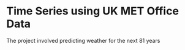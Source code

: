 # Time Series using UK MET Office Data
The project  involved predicting weather for the next 81 years
